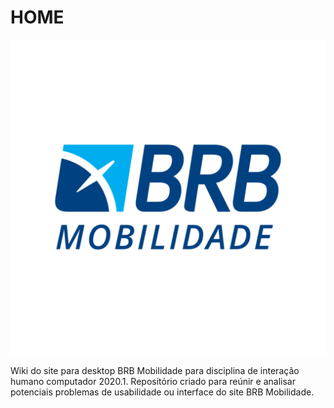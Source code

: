 # HOME


![alt text](images/brblogo.png)


Wiki do site para desktop BRB Mobilidade para disciplina de interação humano computador 2020.1. Repositório criado para reúnir e analisar potenciais problemas de usabilidade ou interface do site BRB Mobilidade.
